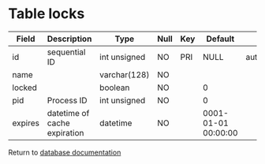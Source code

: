 Table locks
===========



| Field   | Description                  | Type         | Null | Key | Default             | Extra          |
| ------- | ---------------------------- | ------------ | ---- | --- | ------------------- | -------------- |
| id      | sequential ID                | int unsigned | NO   | PRI | NULL                | auto_increment |
| name    |                              | varchar(128) | NO   |     |                     |                |
| locked  |                              | boolean      | NO   |     | 0                   |                |
| pid     | Process ID                   | int unsigned | NO   |     | 0                   |                |
| expires | datetime of cache expiration | datetime     | NO   |     | 0001-01-01 00:00:00 |                |

Return to [database documentation](help/database)
